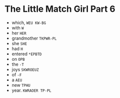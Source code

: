 # The Little Match Girl Part 6

* which, `WEU KW-BG`
* with `W`
* her `HER`
* grandmother `TKPWR-PL`
* she `SHE`
* had `H`
* entered `*EPBTD`
* on `OPB`
* the `-T`
* joys `SKWROEUZ`
* of `-F`
* a `AEU`
* new `TPHU`
* year. `KWRAOER TP-PL`
